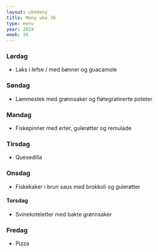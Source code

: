 ```yaml
---
layout: ukemeny
title: Meny uke 36
type: menu
year: 2019
week: 36
---
```


### Lørdag

- Laks i lefse / med bønner og guacamole

### Søndag

- Lammestek med grønnsaker og fløtegratinerte poteter

### Mandag

- Fiskepinner med erter, gulerøtter og remulade

### Tirsdag

- Quesedilla

### Onsdag

- Fiskekaker i brun saus med brokkoli og gulerøtter

#### Torsdag

- Svinekoteletter med bakte grønnsaker

### Fredag

- Pizza